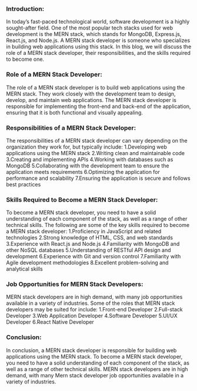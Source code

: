 ### Introduction:
In today’s fast-paced technological world, software development is a highly sought-after field. One of the most popular tech stacks used for web development is the MERN stack, which stands for MongoDB, Express.js, React.js, and Node.js. A MERN stack developer is someone who specializes in building web applications using this stack. In this blog, we will discuss the role of a MERN stack developer, their responsibilities, and the skills required to become one.
### Role of a MERN Stack Developer:
The role of a MERN stack developer is to build web applications using the MERN stack. They work closely with the development team to design, develop, and maintain web applications. The MERN stack developer is responsible for implementing the front-end and back-end of the application, ensuring that it is both functional and visually appealing.
### Responsibilities of a MERN Stack Developer:
The responsibilities of a MERN stack developer can vary depending on the organization they work for, but typically include:
    1.Developing web applications using the MERN stack
    2.Writing clean and maintainable code
    3.Creating and implementing APIs
    4.Working with databases such as MongoDB
    5.Collaborating with the development team to ensure the application meets requirements
    6.Optimizing the application for performance and scalability
    7.Ensuring the application is secure and follows best practices
### Skills Required to Become a MERN Stack Developer:
To become a MERN stack developer, you need to have a solid understanding of each component of the stack, as well as a range of other technical skills. The following are some of the key skills required to become a MERN stack developer:
    1.Proficiency in JavaScript and related technologies
    2.Strong knowledge of HTML, CSS, and web standards
    3.Experience with React.js and Node.js
    4.Familiarity with MongoDB and other NoSQL databases
    5.Understanding of RESTful API design and development
    6.Experience with Git and version control
    7.Familiarity with Agile development methodologies
    8.Excellent problem-solving and analytical skills

### Job Opportunities for MERN Stack Developers:
MERN stack developers are in high demand, with many job opportunities available in a variety of industries. Some of the roles that MERN stack developers may be suited for include:
    1.Front-end Developer
    2.Full-stack Developer
    3.Web Application Developer
    4.Software Developer
    5.UI/UX Developer
    6.React Native Developer  
### Conclusion: 
In conclusion, a MERN stack developer is responsible for building web applications using the MERN stack. To become a MERN stack developer, you need to have a solid understanding of each component of the stack, as well as a range of other technical skills. MERN stack developers are in high demand, with many Mern stack developer job opportunities available in a variety of industries.

